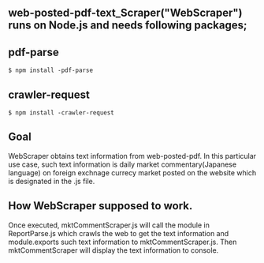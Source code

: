 ## web-posted-pdf-text_Scraper("WebScraper") runs on Node.js and needs following packages;

## pdf-parse  
```
$ npm install -pdf-parse  
```
## crawler-request  
```
$ npm install -crawler-request
```
## Goal  
WebScraper obtains text information from web-posted-pdf.
In this particular use case, such text information is daily market commentary(Japanese language) on foreign exchnage currecy market posted on the website which is designated in the .js file. 

## How WebScraper supposed to work.  

Once executed, mktCommentScraper.js will call the module in ReportParse.js which crawls the web to get the text information and module.exports such text information to mktCommentScraper.js. Then mktCommentScraper will display the text information to console. 
